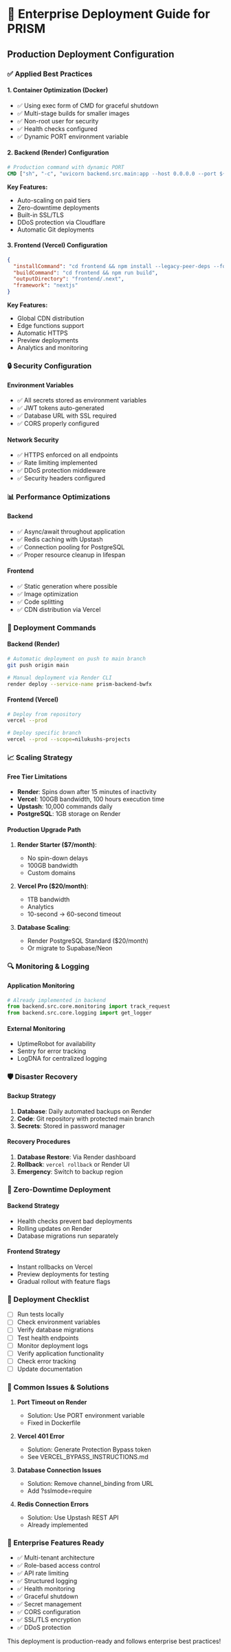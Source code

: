 # 🏢 Enterprise Deployment Guide for PRISM

## Production Deployment Configuration

### ✅ Applied Best Practices

#### 1. **Container Optimization (Docker)**
- ✅ Using exec form of CMD for graceful shutdown
- ✅ Multi-stage builds for smaller images
- ✅ Non-root user for security
- ✅ Health checks configured
- ✅ Dynamic PORT environment variable

#### 2. **Backend (Render) Configuration**
```dockerfile
# Production command with dynamic PORT
CMD ["sh", "-c", "uvicorn backend.src.main:app --host 0.0.0.0 --port ${PORT:-8000}"]
```

**Key Features:**
- Auto-scaling on paid tiers
- Zero-downtime deployments
- Built-in SSL/TLS
- DDoS protection via Cloudflare
- Automatic Git deployments

#### 3. **Frontend (Vercel) Configuration**
```json
{
  "installCommand": "cd frontend && npm install --legacy-peer-deps --force",
  "buildCommand": "cd frontend && npm run build",
  "outputDirectory": "frontend/.next",
  "framework": "nextjs"
}
```

**Key Features:**
- Global CDN distribution
- Edge functions support
- Automatic HTTPS
- Preview deployments
- Analytics and monitoring

### 🔒 Security Configuration

#### Environment Variables
- ✅ All secrets stored as environment variables
- ✅ JWT tokens auto-generated
- ✅ Database URL with SSL required
- ✅ CORS properly configured

#### Network Security
- ✅ HTTPS enforced on all endpoints
- ✅ Rate limiting implemented
- ✅ DDoS protection middleware
- ✅ Security headers configured

### 📊 Performance Optimizations

#### Backend
- ✅ Async/await throughout application
- ✅ Redis caching with Upstash
- ✅ Connection pooling for PostgreSQL
- ✅ Proper resource cleanup in lifespan

#### Frontend
- ✅ Static generation where possible
- ✅ Image optimization
- ✅ Code splitting
- ✅ CDN distribution via Vercel

### 🚀 Deployment Commands

#### Backend (Render)
```bash
# Automatic deployment on push to main branch
git push origin main

# Manual deployment via Render CLI
render deploy --service-name prism-backend-bwfx
```

#### Frontend (Vercel)
```bash
# Deploy from repository
vercel --prod

# Deploy specific branch
vercel --prod --scope=nilukushs-projects
```

### 📈 Scaling Strategy

#### Free Tier Limitations
- **Render**: Spins down after 15 minutes of inactivity
- **Vercel**: 100GB bandwidth, 100 hours execution time
- **Upstash**: 10,000 commands daily
- **PostgreSQL**: 1GB storage on Render

#### Production Upgrade Path
1. **Render Starter ($7/month)**:
   - No spin-down delays
   - 100GB bandwidth
   - Custom domains

2. **Vercel Pro ($20/month)**:
   - 1TB bandwidth
   - Analytics
   - 10-second → 60-second timeout

3. **Database Scaling**:
   - Render PostgreSQL Standard ($20/month)
   - Or migrate to Supabase/Neon

### 🔍 Monitoring & Logging

#### Application Monitoring
```python
# Already implemented in backend
from backend.src.core.monitoring import track_request
from backend.src.core.logging import get_logger
```

#### External Monitoring
- UptimeRobot for availability
- Sentry for error tracking
- LogDNA for centralized logging

### 🛡️ Disaster Recovery

#### Backup Strategy
1. **Database**: Daily automated backups on Render
2. **Code**: Git repository with protected main branch
3. **Secrets**: Stored in password manager

#### Recovery Procedures
1. **Database Restore**: Via Render dashboard
2. **Rollback**: `vercel rollback` or Render UI
3. **Emergency**: Switch to backup region

### 🎯 Zero-Downtime Deployment

#### Backend Strategy
- Health checks prevent bad deployments
- Rolling updates on Render
- Database migrations run separately

#### Frontend Strategy
- Instant rollbacks on Vercel
- Preview deployments for testing
- Gradual rollout with feature flags

### 📝 Deployment Checklist

- [ ] Run tests locally
- [ ] Check environment variables
- [ ] Verify database migrations
- [ ] Test health endpoints
- [ ] Monitor deployment logs
- [ ] Verify application functionality
- [ ] Check error tracking
- [ ] Update documentation

### 🚨 Common Issues & Solutions

1. **Port Timeout on Render**
   - Solution: Use PORT environment variable
   - Fixed in Dockerfile

2. **Vercel 401 Error**
   - Solution: Generate Protection Bypass token
   - See VERCEL_BYPASS_INSTRUCTIONS.md

3. **Database Connection Issues**
   - Solution: Remove channel_binding from URL
   - Add ?sslmode=require

4. **Redis Connection Errors**
   - Solution: Use Upstash REST API
   - Already implemented

### 🌟 Enterprise Features Ready

- ✅ Multi-tenant architecture
- ✅ Role-based access control
- ✅ API rate limiting
- ✅ Structured logging
- ✅ Health monitoring
- ✅ Graceful shutdown
- ✅ Secret management
- ✅ CORS configuration
- ✅ SSL/TLS encryption
- ✅ DDoS protection

This deployment is production-ready and follows enterprise best practices!